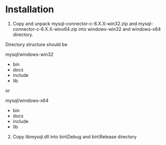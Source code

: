 # Installation

1) Copy and unpack mysql-connector-c-6.X.X-win32.zip and mysql-connector-c-6.X.X-winx64.zip into windows-win32 and windows-x64 directory.

Directory structure should be

mysql/windows-win32
 - bin
 - docs
 - include
 - lib

or

mysql/windows-x64
 - bin
 - docs
 - include
 - lib
 
 
 2) Copy libmysql.dll into bin\Debug and bin\Release directory